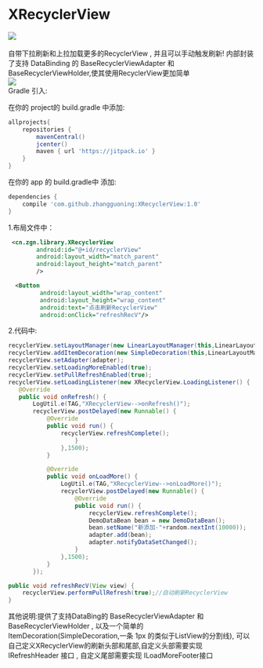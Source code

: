 # XRecyclerView
[![](https://jitpack.io/v/zhangguoning/XRecyclerView.svg)](https://jitpack.io/#zhangguoning/XRecyclerView)
<br/><br/>
    自带下拉刷新和上拉加载更多的RecyclerView , 并且可以手动触发刷新! 内部封装了支持 DataBinding
的 BaseRecyclerViewAdapter 和 BaseRecyclerViewHolder,使其使用RecyclerView更加简单
<br/>
![](https://github.com/zhangguoning/XRecyclerView/raw/master/preview.gif)
<br/>
Gradle 引入:

在你的 project的 build.gradle 中添加:
```groovy
allprojects{
    repositories {
        mavenCentral()
        jcenter()
        maven { url 'https://jitpack.io' }
    }
}
```
在你的 app 的 build.gradle中 添加:
```groovy
dependencies {
    compile 'com.github.zhangguoning:XRecyclerView:1.0'
}
```
1.布局文件中：
```xml
 <cn.zgn.library.XRecyclerView
        android:id="@+id/recyclerView"
        android:layout_width="match_parent"
        android:layout_height="match_parent"
        />

  <Button
         android:layout_width="wrap_content"
         android:layout_height="wrap_content"
         android:text="点击刷新RecyclerView"
         android:onClick="refreshRecV"/>
  ```
 2.代码中:
 ```java
 recyclerView.setLayoutManager(new LinearLayoutManager(this,LinearLayoutManager.VERTICAL,false));
 recyclerView.addItemDecoration(new SimpleDecoration(this,LinearLayoutManager.VERTICAL));
 recyclerView.setAdapter(adapter);
 recyclerView.setLoadingMoreEnabled(true);
 recyclerView.setPullRefreshEnabled(true);
 recyclerView.setLoadingListener(new XRecyclerView.LoadingListener() {
    @Override
    public void onRefresh() {
        LogUtil.e(TAG,"XRecyclerView-->onRefresh()");
        recyclerView.postDelayed(new Runnable() {
            @Override
            public void run() {
                recyclerView.refreshComplete();
                    }
                },1500);
            }

            @Override
            public void onLoadMore() {
                LogUtil.e(TAG,"XRecyclerView-->onLoadMore()");
                recyclerView.postDelayed(new Runnable() {
                    @Override
                    public void run() {
                        recyclerView.refreshComplete();
                        DemoDataBean bean = new DemoDataBean();
                        bean.setName("新添加-"+random.nextInt(10000));
                        adapter.add(bean);
                        adapter.notifyDataSetChanged();
                    }
                },1500);
            }
        });

 public void refreshRecV(View view) {
     recyclerView.performPullRefresh(true);//自动刷新RecyclerView
 }
 ```
 其他说明:提供了支持DataBing的 BaseRecyclerViewAdapter 和 BaseRecyclerViewHolder ,
 以及一个简单的 ItemDecoration(SimpleDecoration,一条 1px 的类似于ListView的分割线),
 可以自己定义XRecyclerView的刷新头部和尾部,自定义头部需要实现 IRefreshHeader 接口 , 自定义尾部需要实现 ILoadMoreFooter接口
